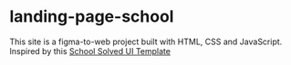 # landing-page-school

This site is a figma-to-web project built with HTML, CSS and JavaScript. Inspired by this [School Solved UI Template](https://www.figma.com/community/file/1012883662516584723)

